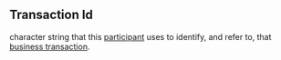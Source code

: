 ## Transaction Id

character string that this <a href="https://essif-lab.github.io/framework/docs/terms/participant" hovertext="Participant (in/of a Transaction): a Party is negotiating (or has negotiated) a Transaction Agreement.">participant</a> uses to identify, and refer to, that <a href="https://essif-lab.github.io/framework/docs/terms/transaction" hovertext="Transaction: the exchange of goods, services, funds, or data between some Parties (called Participants of the Transaction).">business transaction</a>.

